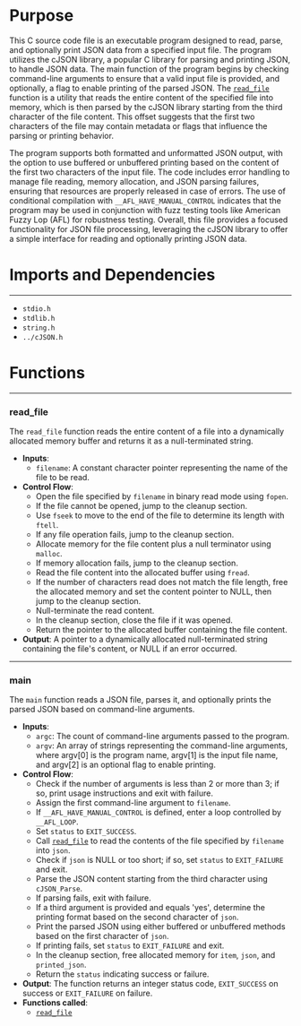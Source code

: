 # Purpose
This C source code file is an executable program designed to read, parse, and optionally print JSON data from a specified input file. The program utilizes the cJSON library, a popular C library for parsing and printing JSON, to handle JSON data. The main function of the program begins by checking command-line arguments to ensure that a valid input file is provided, and optionally, a flag to enable printing of the parsed JSON. The [`read_file`](#read_file) function is a utility that reads the entire content of the specified file into memory, which is then parsed by the cJSON library starting from the third character of the file content. This offset suggests that the first two characters of the file may contain metadata or flags that influence the parsing or printing behavior.

The program supports both formatted and unformatted JSON output, with the option to use buffered or unbuffered printing based on the content of the first two characters of the input file. The code includes error handling to manage file reading, memory allocation, and JSON parsing failures, ensuring that resources are properly released in case of errors. The use of conditional compilation with `__AFL_HAVE_MANUAL_CONTROL` indicates that the program may be used in conjunction with fuzz testing tools like American Fuzzy Lop (AFL) for robustness testing. Overall, this file provides a focused functionality for JSON file processing, leveraging the cJSON library to offer a simple interface for reading and optionally printing JSON data.
# Imports and Dependencies

---
- `stdio.h`
- `stdlib.h`
- `string.h`
- `../cJSON.h`


# Functions

---
### read\_file<!-- {{#callable:read_file}} -->
The `read_file` function reads the entire content of a file into a dynamically allocated memory buffer and returns it as a null-terminated string.
- **Inputs**:
    - `filename`: A constant character pointer representing the name of the file to be read.
- **Control Flow**:
    - Open the file specified by `filename` in binary read mode using `fopen`.
    - If the file cannot be opened, jump to the cleanup section.
    - Use `fseek` to move to the end of the file to determine its length with `ftell`.
    - If any file operation fails, jump to the cleanup section.
    - Allocate memory for the file content plus a null terminator using `malloc`.
    - If memory allocation fails, jump to the cleanup section.
    - Read the file content into the allocated buffer using `fread`.
    - If the number of characters read does not match the file length, free the allocated memory and set the content pointer to NULL, then jump to the cleanup section.
    - Null-terminate the read content.
    - In the cleanup section, close the file if it was opened.
    - Return the pointer to the allocated buffer containing the file content.
- **Output**: A pointer to a dynamically allocated null-terminated string containing the file's content, or NULL if an error occurred.


---
### main<!-- {{#callable:main}} -->
The `main` function reads a JSON file, parses it, and optionally prints the parsed JSON based on command-line arguments.
- **Inputs**:
    - `argc`: The count of command-line arguments passed to the program.
    - `argv`: An array of strings representing the command-line arguments, where argv[0] is the program name, argv[1] is the input file name, and argv[2] is an optional flag to enable printing.
- **Control Flow**:
    - Check if the number of arguments is less than 2 or more than 3; if so, print usage instructions and exit with failure.
    - Assign the first command-line argument to `filename`.
    - If `__AFL_HAVE_MANUAL_CONTROL` is defined, enter a loop controlled by `__AFL_LOOP`.
    - Set `status` to `EXIT_SUCCESS`.
    - Call [`read_file`](#read_file) to read the contents of the file specified by `filename` into `json`.
    - Check if `json` is NULL or too short; if so, set `status` to `EXIT_FAILURE` and exit.
    - Parse the JSON content starting from the third character using `cJSON_Parse`.
    - If parsing fails, exit with failure.
    - If a third argument is provided and equals 'yes', determine the printing format based on the second character of `json`.
    - Print the parsed JSON using either buffered or unbuffered methods based on the first character of `json`.
    - If printing fails, set `status` to `EXIT_FAILURE` and exit.
    - In the cleanup section, free allocated memory for `item`, `json`, and `printed_json`.
    - Return the `status` indicating success or failure.
- **Output**: The function returns an integer status code, `EXIT_SUCCESS` on success or `EXIT_FAILURE` on failure.
- **Functions called**:
    - [`read_file`](#read_file)


